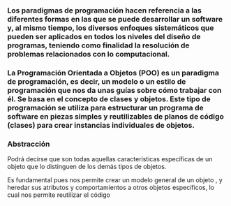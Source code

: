 
### Los paradigmas de programación hacen referencia a las diferentes formas en las que se puede desarrollar un software y, al mismo tiempo, los diversos enfoques sistemáticos que pueden ser aplicados en todos los niveles del diseño de programas, teniendo como finalidad la resolución de problemas relacionados con lo computacional.

### La Programación Orientada a Objetos (POO) es un paradigma de programación, es decir, un modelo o un estilo de programación que nos da unas guías sobre cómo trabajar con él. Se basa en el concepto de clases y objetos. Este tipo de programación se utiliza para estructurar un programa de software en piezas simples y reutilizables de planos de código (clases) para crear instancias individuales de objetos. 

### Abstracción 

Podrá decirse que son todas aquellas características específicas de un objeto que lo distinguen de los 
demás tipos de objetos.

Es fundamental pues nos permite crear un modelo general de un objeto , y heredar sus atributos y comportamientos a otros objetos específicos, lo cual nos permite reutilizar el código
